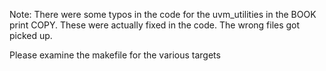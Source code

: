 Note: 
There were some typos in the code for the uvm_utilities in the BOOK print COPY.
These were actually  fixed in the code. The wrong files got picked up.

Please examine the makefile for the various targets



